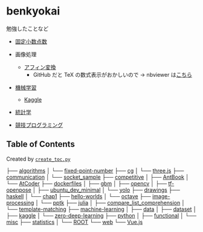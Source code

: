 # benkyokai

勉強したことなど

- [固定小数点数](fixed-point-number)

- 画像処理
	- [アフィン変換](image-processing/affine_transform.ipynb)
		- GitHub だと TeX の数式表示がおかしいので → nbviewer は[こちら](https://nbviewer.jupyter.org/github/pn11/benkyokai/blob/master/image-processing/affine_transform.ipynb)

- [機械学習](machine-learning)
    - [Kaggle](machine-learning/kaggle)
- [統計学](statistics)

- [競技プログラミング](competitive)

## Table of Contents

Created by [`create_toc.py`](create_toc.py)

├── [algorithms](algorithms)
│   └── [fixed-point-number](algorithms/fixed-point-number)
├── [cg](cg)
│   └── [three.js](cg/three.js)
├── [communication](communication)
│   └── [socket_sample](communication/socket_sample)
├── [competitive](competitive)
│   ├── [AntBook](competitive/AntBook)
│   └── [AtCoder](competitive/AtCoder)
├── [dockerfiles](dockerfiles)
│   ├── [gbm](dockerfiles/gbm)
│   ├── [opencv](dockerfiles/opencv)
│   ├── [tf-openpose](dockerfiles/tf-openpose)
│   ├── [ubuntu_dev_minimal](dockerfiles/ubuntu_dev_minimal)
│   └── [yolo](dockerfiles/yolo)
├── [drawings](drawings)
├── [haskell](haskell)
│   └── [chap1](haskell/chap1)
├── [hello-worlds](hello-worlds)
│   └── [octave](hello-worlds/octave)
├── [image-processing](image-processing)
│   └── [pptk](image-processing/pptk)
├── [julia](julia)
│   ├── [compare_list_comprehension](julia/compare_list_comprehension)
│   └── [template-matching](julia/template-matching)
├── [machine-learning](machine-learning)
│   ├── [data](machine-learning/data)
│   ├── [dataset](machine-learning/dataset)
│   ├── [kaggle](machine-learning/kaggle)
│   └── [zero-deep-learning](machine-learning/zero-deep-learning)
├── [python](python)
│   ├── [functional](python/functional)
│   └── [misc](python/misc)
├── [statistics](statistics)
│   └── [ROOT](statistics/ROOT)
└── [web](web)
    └── [Vue.js](web/Vue.js)
